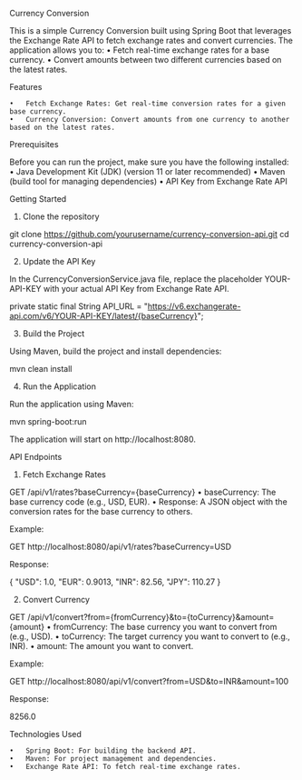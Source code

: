 
Currency Conversion 

This is a simple Currency Conversion built using Spring Boot that leverages the Exchange Rate API to fetch exchange rates and convert currencies. The application allows you to:
	•	Fetch real-time exchange rates for a base currency.
	•	Convert amounts between two different currencies based on the latest rates.

Features

	•	Fetch Exchange Rates: Get real-time conversion rates for a given base currency.
	•	Currency Conversion: Convert amounts from one currency to another based on the latest rates.

Prerequisites

Before you can run the project, make sure you have the following installed:
	•	Java Development Kit (JDK) (version 11 or later recommended)
	•	Maven (build tool for managing dependencies)
	•	API Key from Exchange Rate API

Getting Started

1. Clone the repository

git clone https://github.com/yourusername/currency-conversion-api.git
cd currency-conversion-api

2. Update the API Key

In the CurrencyConversionService.java file, replace the placeholder YOUR-API-KEY with your actual API Key from Exchange Rate API.

private static final String API_URL = "https://v6.exchangerate-api.com/v6/YOUR-API-KEY/latest/{baseCurrency}";

3. Build the Project

Using Maven, build the project and install dependencies:

mvn clean install

4. Run the Application

Run the application using Maven:

mvn spring-boot:run

The application will start on http://localhost:8080.

API Endpoints

1. Fetch Exchange Rates

GET /api/v1/rates?baseCurrency={baseCurrency}
	•	baseCurrency: The base currency code (e.g., USD, EUR).
	•	Response: A JSON object with the conversion rates for the base currency to others.

Example:

GET http://localhost:8080/api/v1/rates?baseCurrency=USD

Response:

{
    "USD": 1.0,
    "EUR": 0.9013,
    "INR": 82.56,
    "JPY": 110.27
}

2. Convert Currency

GET /api/v1/convert?from={fromCurrency}&to={toCurrency}&amount={amount}
	•	fromCurrency: The base currency you want to convert from (e.g., USD).
	•	toCurrency: The target currency you want to convert to (e.g., INR).
	•	amount: The amount you want to convert.

Example:

GET http://localhost:8080/api/v1/convert?from=USD&to=INR&amount=100

Response:

8256.0

Technologies Used

	•	Spring Boot: For building the backend API.
	•	Maven: For project management and dependencies.
	•	Exchange Rate API: To fetch real-time exchange rates.
